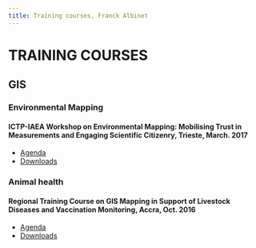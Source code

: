 ```yaml
---
title: Training courses, Franck Albinet
---
```


# TRAINING COURSES

## GIS

### Environmental	Mapping
#### ICTP-IAEA Workshop	on Environmental Mapping: Mobilising	Trust	in Measurements	and	Engaging	Scientific Citizenry, Trieste, March. 2017

* [Agenda](https://github.com/franckalbinet/training-courses/blob/master/gis/animal-health/ghana-2016/src/agenda.md)
* [Downloads](https://github.com/franckalbinet/training-courses/blob/master/gis/animal-health/downloads/gis_ghana_course_animal_health.zip)

### Animal health
#### Regional Training Course on GIS Mapping in Support of Livestock Diseases and Vaccination Monitoring, Accra, Oct. 2016

* [Agenda](https://github.com/franckalbinet/training-courses/blob/master/gis/animal-health/ghana-2016/src/agenda.md)
* [Downloads](https://github.com/franckalbinet/training-courses/blob/master/gis/animal-health/downloads/gis_ghana_course_animal_health.zip)

